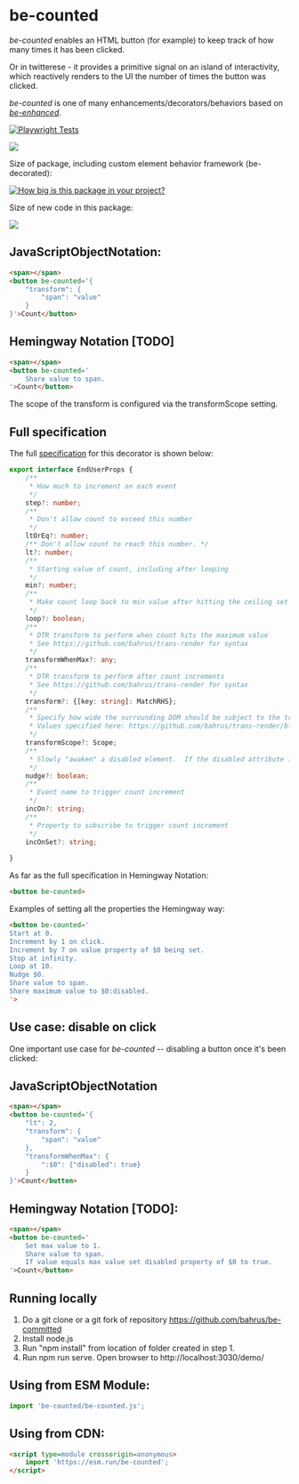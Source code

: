 # be-counted

*be-counted* enables an HTML button (for example) to keep track of how many times it has been clicked.  

Or in twitterese - it provides a primitive signal on an island of interactivity, which reactively renders to the UI the number of times the button was clicked.

*be-counted* is one of many enhancements/decorators/behaviors based on [*be-enhanced*](https://github.com/bahrus/be-enhanced).

[![Playwright Tests](https://github.com/bahrus/be-counted/actions/workflows/CI.yml/badge.svg?branch=baseline)](https://github.com/bahrus/be-counted/actions/workflows/CI.yml)

<a href="https://nodei.co/npm/be-counted/"><img src="https://nodei.co/npm/be-counted.png"></a>

Size of package, including custom element behavior framework (be-decorated):

[![How big is this package in your project?](https://img.shields.io/bundlephobia/minzip/be-counted?style=for-the-badge)](https://bundlephobia.com/result?p=be-counted)

Size of new code in this package:

<img src="http://img.badgesize.io/https://cdn.jsdelivr.net/npm/be-counted?compression=gzip">


## JavaScriptObjectNotation:

```html
<span></span>
<button be-counted='{
    "transform": {
        "span": "value"
    }
}'>Count</button>
```

## Hemingway Notation [TODO]

```html
<span></span>
<button be-counted='
    Share value to span.
'>Count</button>
```

The scope of the transform is configured  via the transformScope setting.

## Full specification

The full [specification](https://github.com/bahrus/be-counted/blob/baseline/types.d.ts) for this decorator is shown below:

```TypeScript
export interface EndUserProps {
    /**
     * How much to increment on each event
     */
    step?: number;
    /**
     * Don't allow count to exceed this number
     */
    ltOrEq?: number;
    /** Don't allow count to reach this number. */
    lt?: number;
    /**
     * Starting value of count, including after looping
     */
    min?: number;
    /**
     * Make count loop back to min value after hitting the ceiling set by ltOrEq or lt
     */
    loop?: boolean;
    /**
     * DTR transform to perform when count hits the maximum value
     * See https://github.com/bahrus/trans-render for syntax
     */
    transformWhenMax?: any;
    /**
     * DTR transform to perform after count increments
     * See https://github.com/bahrus/trans-render for syntax
     */
    transform?: {[key: string]: MatchRHS};
    /**
     * Specify how wide the surrounding DOM should be subject to the transformation.
     * Values specified here: https://github.com/bahrus/trans-render/blob/baseline/lib/types.d.ts#L388
     */
    transformScope?: Scope;
    /**
     * Slowly "awaken" a disabled element.  If the disabled attribute is not set to a number, or is set to "1", removes the disabled attribute.  If it is a larger number, decrements the number by 1. 
     */
    nudge?: boolean;
    /**
     * Event name to trigger count increment
     */
    incOn?: string;
    /**
     * Property to subscribe to trigger count increment
     */
    incOnSet?: string;
    
}
```

As far as the full specification in Hemingway Notation:

```html
<button be-counted>
```

Examples of setting all the properties the Hemingway way:

```html
<button be-counted='
Start at 0.
Increment by 1 on click.
Increment by 7 on value property of $0 being set.
Stop at infinity.
Loop at 10.
Nudge $0.
Share value to span.
Share maximum value to $0:disabled.
'>
```

## Use case:  disable on click

One important use case for *be-counted* -- disabling a button once it's been clicked:

## JavaScriptObjectNotation

```html
<span></span>
<button be-counted='{
    "lt": 2,
    "transform": {
        "span": "value"
    },
    "transformWhenMax": {
        ":$0": {"disabled": true}
    }
}'>Count</button>
```

## Hemingway Notation [TODO]:

```html
<span></span>
<button be-counted='
    Set max value to 1.
    Share value to span.
    If value equals max value set disabled property of $0 to true.
'>Count</button>
```



## Running locally

1.  Do a git clone or a git fork of repository https://github.com/bahrus/be-committed
2.  Install node.js
3.  Run "npm install" from location of folder created in step 1.
4.  Run npm run serve.  Open browser to http://localhost:3030/demo/

## Using from ESM Module:

```JavaScript
import 'be-counted/be-counted.js';
```

## Using from CDN:

```html
<script type=module crossorigin=anonymous>
    import 'https://esm.run/be-counted';
</script>
```

